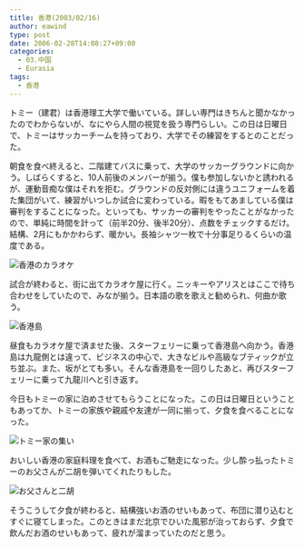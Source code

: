 ```yaml
---
title: 香港(2003/02/16)
author: eawind
type: post
date: 2006-02-28T14:08:27+09:00
categories:
  - 03.中国
  - Eurasia
tags:
  - 香港
---
```

トミー（建君）は香港理工大学で働いている。詳しい専門はきちんと聞かなかったのでわからないが、なにやら人間の視覚を扱う専門らしい。この日は日曜日で、トミーはサッカーチームを持っており、大学でその練習をするとのことだった。

朝食を食べ終えると、二階建てバスに乗って、大学のサッカーグラウンドに向かう。しばらくすると、10人前後のメンバーが揃う。僕も参加しないかと誘われるが、運動音痴な僕はそれを拒む。グラウンドの反対側には違うユニフォームを着た集団がいて、練習がいつしか試合に変わっている。暇をもてあましている僕は審判をすることになった。といっても、サッカーの審判をやったことがなかったので、単純に時間を計って（前半20分、後半20分）、点数をチェックするだけ。結構、2月にもかかわらず、暖かい。長袖シャツ一枚で十分事足りるくらいの温度である。

![香港のカラオケ](/img/2006/02/200302160725161.jpg)

試合が終わると、街に出てカラオケ屋に行く。ニッキーやアリスとはここで待ち合わせをしていたので、みなが揃う。日本語の歌を歌えと勧められ、何曲か歌う。

![香港島](/img/2006/02/200302160921181.jpg)

昼食もカラオケ屋で済ませた後、スターフェリーに乗って香港島へ向かう。香港島は九龍側とは違って、ビジネスの中心で、大きなビルや高級なブティックが立ち並ぶ。また、坂がとても多い。そんな香港島を一回りしたあと、再びスターフェリーに乗って九龍川へと引き返す。

今日もトミーの家に泊めさせてもらうことになった。この日は日曜日ということもあってか、トミーの家族や親戚や友達が一同に揃って、夕食を食べることになった。

![トミー家の集い](/img/2006/02/200302161425201.jpg)

おいしい香港の家庭料理を食べて、お酒もご馳走になった。少し酔っ払ったトミーのお父さんが二胡を弾いてくれたりもした。

![お父さんと二胡](/img/2006/02/200302161450581.jpg)

そうこうして夕食が終わると、結構強いお酒のせいもあって、布団に潜り込むとすぐに寝てしまった。このときはまだ北京でひいた風邪が治っておらず、夕食で飲んだお酒のせいもあって、疲れが溜まっていたのだと思う。
